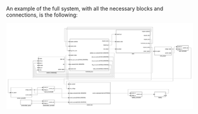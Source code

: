 An example of the full system, with all the necessary blocks and connections, is the following:

![alt text](images/full-system.png)

